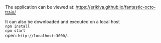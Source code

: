 The application can be viewed at:
https://erikiva.github.io/fantastic-octo-train/

It can also be downloaded and executed on a local host\
 `npm install`\
 `npm start`\
open: `http://localhost:3000/`.
